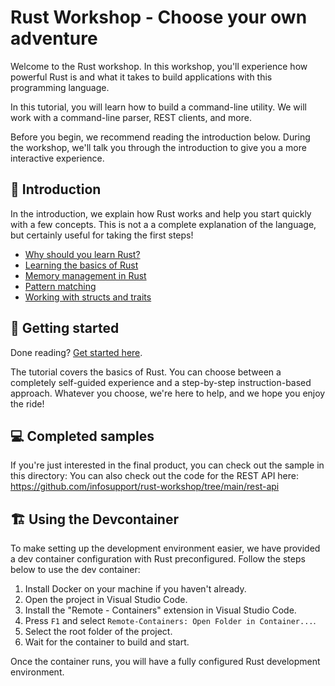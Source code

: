 # Rust Workshop - Choose your own adventure

Welcome to the Rust workshop. In this workshop, you'll experience how powerful Rust is and what it
takes to build applications with this programming language.

In this tutorial, you will learn how to build a command-line utility. We will work with a command-line parser,
REST clients, and more.

Before you begin, we recommend reading the introduction below. During the workshop, we'll talk you through the
introduction to give you a more interactive experience.

## 🚩 Introduction

In the introduction, we explain how Rust works and help you start quickly with a few concepts. This is not a
a complete explanation of the language, but certainly useful for taking the first steps!

- [Why should you learn Rust?](docs/introduction/01-why-should-you-learn-rust.md)
- [Learning the basics of Rust](docs/introduction/02-learning-the-basics-of-rust.md)
- [Memory management in Rust](docs/introduction/03-memory-management-in-rust.md)
- [Pattern matching](docs/introduction/04-pattern-matching.md)
- [Working with structs and traits](docs/introduction/05-working-with-structs-and-traits.md)

## 🚀 Getting started

Done reading? [Get started here](https://github.com/infosupport/rust-workshop/tree/main/cli).

The tutorial covers the basics of Rust. You can choose between a completely self-guided experience and a step-by-step instruction-based approach.
Whatever you choose, we're here to help, and we hope you enjoy the ride!

## 💻 Completed samples

If you're just interested in the final product, you can check out the sample in this directory:
You can also check out the code for the REST API here: https://github.com/infosupport/rust-workshop/tree/main/rest-api

## 🏗️ Using the Devcontainer

To make setting up the development environment easier, we have provided a dev container configuration with Rust preconfigured. Follow the steps below to use the dev container:

1. Install Docker on your machine if you haven't already.
2. Open the project in Visual Studio Code.
3. Install the "Remote - Containers" extension in Visual Studio Code.
4. Press `F1` and select `Remote-Containers: Open Folder in Container...`.
5. Select the root folder of the project.
6. Wait for the container to build and start.

Once the container runs, you will have a fully configured Rust development environment.
